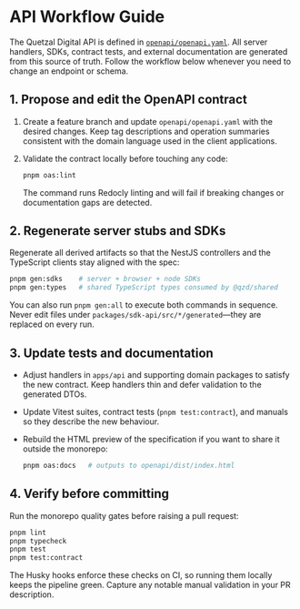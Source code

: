 # API Workflow Guide

The Quetzal Digital API is defined in [`openapi/openapi.yaml`](https://github.com/groundchain/qzd-mvp/blob/main/openapi/openapi.yaml).
All server handlers, SDKs, contract tests, and external documentation are generated
from this source of truth. Follow the workflow below whenever you need to change
an endpoint or schema.

## 1. Propose and edit the OpenAPI contract

1. Create a feature branch and update `openapi/openapi.yaml` with the
   desired changes. Keep tag descriptions and operation summaries consistent
   with the domain language used in the client applications.
2. Validate the contract locally before touching any code:

   ```bash
   pnpm oas:lint
   ```

   The command runs Redocly linting and will fail if breaking changes or
   documentation gaps are detected.

## 2. Regenerate server stubs and SDKs

Regenerate all derived artifacts so that the NestJS controllers and the TypeScript
clients stay aligned with the spec:

```bash
pnpm gen:sdks    # server + browser + node SDKs
pnpm gen:types   # shared TypeScript types consumed by @qzd/shared
```

You can also run `pnpm gen:all` to execute both commands in sequence. Never edit
files under `packages/sdk-api/src/*/generated`—they are replaced on every run.

## 3. Update tests and documentation

- Adjust handlers in `apps/api` and supporting domain packages to satisfy the new
  contract. Keep handlers thin and defer validation to the generated DTOs.
- Update Vitest suites, contract tests (`pnpm test:contract`), and manuals so they
  describe the new behaviour.
- Rebuild the HTML preview of the specification if you want to share it outside
  the monorepo:

  ```bash
  pnpm oas:docs   # outputs to openapi/dist/index.html
  ```

## 4. Verify before committing

Run the monorepo quality gates before raising a pull request:

```bash
pnpm lint
pnpm typecheck
pnpm test
pnpm test:contract
```

The Husky hooks enforce these checks on CI, so running them locally keeps the
pipeline green. Capture any notable manual validation in your PR description.
